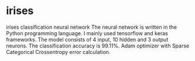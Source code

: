 # irises
irises classification neural network
The neural network is written in the Python programming language.
I mainly used tensorflow and keras frameworks.
The model consists of 4 input, 10 hidden and 3 output neurons.
The classification accuracy is 99.11%.
Adam optimizer with Sparse Categorical Crossentropy error calculation.
